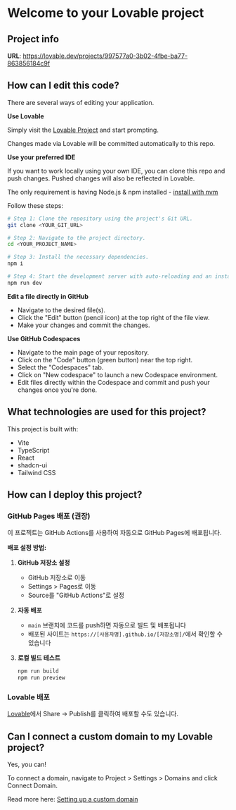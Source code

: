 # Welcome to your Lovable project

## Project info

**URL**: https://lovable.dev/projects/997577a0-3b02-4fbe-ba77-863856184c9f

## How can I edit this code?

There are several ways of editing your application.

**Use Lovable**

Simply visit the [Lovable Project](https://lovable.dev/projects/997577a0-3b02-4fbe-ba77-863856184c9f) and start prompting.

Changes made via Lovable will be committed automatically to this repo.

**Use your preferred IDE**

If you want to work locally using your own IDE, you can clone this repo and push changes. Pushed changes will also be reflected in Lovable.

The only requirement is having Node.js & npm installed - [install with nvm](https://github.com/nvm-sh/nvm#installing-and-updating)

Follow these steps:

```sh
# Step 1: Clone the repository using the project's Git URL.
git clone <YOUR_GIT_URL>

# Step 2: Navigate to the project directory.
cd <YOUR_PROJECT_NAME>

# Step 3: Install the necessary dependencies.
npm i

# Step 4: Start the development server with auto-reloading and an instant preview.
npm run dev
```

**Edit a file directly in GitHub**

- Navigate to the desired file(s).
- Click the "Edit" button (pencil icon) at the top right of the file view.
- Make your changes and commit the changes.

**Use GitHub Codespaces**

- Navigate to the main page of your repository.
- Click on the "Code" button (green button) near the top right.
- Select the "Codespaces" tab.
- Click on "New codespace" to launch a new Codespace environment.
- Edit files directly within the Codespace and commit and push your changes once you're done.

## What technologies are used for this project?

This project is built with:

- Vite
- TypeScript
- React
- shadcn-ui
- Tailwind CSS

## How can I deploy this project?

### GitHub Pages 배포 (권장)

이 프로젝트는 GitHub Actions를 사용하여 자동으로 GitHub Pages에 배포됩니다.

**배포 설정 방법:**

1. **GitHub 저장소 설정**
   - GitHub 저장소로 이동
   - Settings > Pages로 이동
   - Source를 "GitHub Actions"로 설정

2. **자동 배포**
   - `main` 브랜치에 코드를 push하면 자동으로 빌드 및 배포됩니다
   - 배포된 사이트는 `https://[사용자명].github.io/[저장소명]/`에서 확인할 수 있습니다

3. **로컬 빌드 테스트**
   ```sh
   npm run build
   npm run preview
   ```

### Lovable 배포

[Lovable](https://lovable.dev/projects/997577a0-3b02-4fbe-ba77-863856184c9f)에서 Share -> Publish를 클릭하여 배포할 수도 있습니다.

## Can I connect a custom domain to my Lovable project?

Yes, you can!

To connect a domain, navigate to Project > Settings > Domains and click Connect Domain.

Read more here: [Setting up a custom domain](https://docs.lovable.dev/features/custom-domain#custom-domain)
